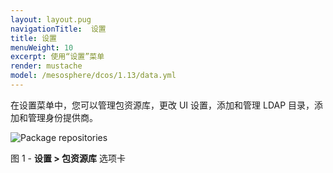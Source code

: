 ```yaml
---
layout: layout.pug
navigationTitle:  设置
title: 设置
menuWeight: 10
excerpt: 使用“设置”菜单
render: mustache
model: /mesosphere/dcos/1.13/data.yml
---
```


在设置菜单中，您可以管理包资源库，更改 UI 设置，添加和管理 LDAP 目录，添加和管理身份提供商。



![Package repositories](/mesosphere/dcos/cn/1.13/img/GUI-Settings-EE-Package_Repositories-1_12.png)

图 1 - **设置 > 包资源库** 选项卡
